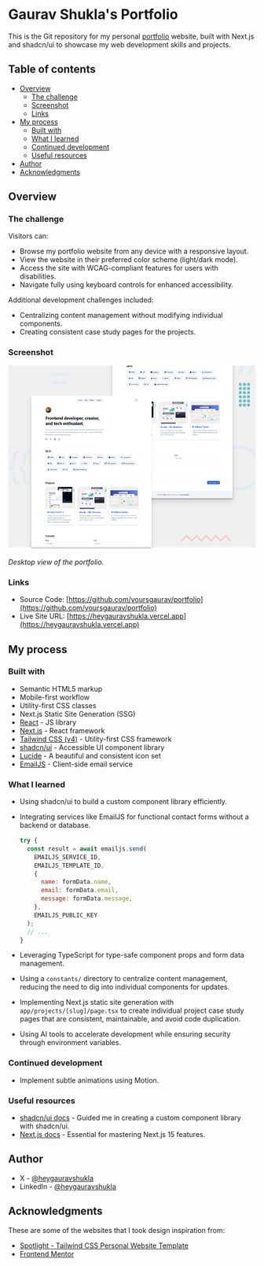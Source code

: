 # Gaurav Shukla's Portfolio

This is the Git repository for my personal [portfolio](https://heygauravshukla.vercel.app) website, built with Next.js and shadcn/ui to showcase my web development skills and projects.

## Table of contents

- [Overview](#overview)
  - [The challenge](#the-challenge)
  - [Screenshot](#screenshot)
  - [Links](#links)
- [My process](#my-process)
  - [Built with](#built-with)
  - [What I learned](#what-i-learned)
  - [Continued development](#continued-development)
  - [Useful resources](#useful-resources)
- [Author](#author)
- [Acknowledgments](#acknowledgments)

## Overview

### The challenge

Visitors can:

- Browse my portfolio website from any device with a responsive layout.
- View the website in their preferred color scheme (light/dark mode).
- Access the site with WCAG-compliant features for users with disabilities.
- Navigate fully using keyboard controls for enhanced accessibility.

Additional development challenges included:

- Centralizing content management without modifying individual components.
- Creating consistent case study pages for the projects.

### Screenshot

![Portfolio Desktop Preview](./public/projects/portfolio/desktop-preview.jpg)

_Desktop view of the portfolio._

### Links

- Source Code: [https://github.com/yoursgaurav/portfolio](https://github.com/yoursgaurav/portfolio)
- Live Site URL: [https://heygauravshukla.vercel.app](https://heygauravshukla.vercel.app)

## My process

### Built with

- Semantic HTML5 markup
- Mobile-first workflow
- Utility-first CSS classes
- Next.js Static Site Generation (SSG)
- [React](https://reactjs.org) - JS library
- [Next.js](https://nextjs.org) - React framework
- [Tailwind CSS (v4)](https://tailwindcss.com) - Utility-first CSS framework
- [shadcn/ui](https://ui.shadcn.com) - Accessible UI component library
- [Lucide](https://lucide.dev) - A beautiful and consistent icon set
- [EmailJS](https://www.emailjs.com) - Client-side email service

### What I learned

- Using shadcn/ui to build a custom component library efficiently.

- Integrating services like EmailJS for functional contact forms without a backend or database.

  ```jsx
  try {
    const result = await emailjs.send(
      EMAILJS_SERVICE_ID,
      EMAILJS_TEMPLATE_ID,
      {
        name: formData.name,
        email: formData.email,
        message: formData.message,
      },
      EMAILJS_PUBLIC_KEY
    );
    // ...
  }
  ```

- Leveraging TypeScript for type-safe component props and form data management.
- Using a `constants/` directory to centralize content management, reducing the need to dig into individual components for updates.
- Implementing Next.js static site generation with `app/projects/[slug]/page.tsx` to create individual project case study pages that are consistent, maintainable, and avoid code duplication.
- Using AI tools to accelerate development while ensuring security through environment variables.

### Continued development

- Implement subtle animations using Motion.

### Useful resources

- [shadcn/ui docs](https://ui.shadcn.com/docs) - Guided me in creating a custom component library with shadcn/ui.
- [Next.js docs](https://nextjs.org/docs) - Essential for mastering Next.js 15 features.

## Author

- X - [@heygauravshukla](https://www.x.com/heygauravshukla)
- LinkedIn - [@heygauravshukla](https://www.linkedin.com/in/heygauravshukla)

## Acknowledgments

These are some of the websites that I took design inspiration from:

- [Spotlight - Tailwind CSS Personal Website Template](https://tailwindcss.com/plus/templates/spotlight)
- [Frontend Mentor](https://www.frontendmentor.io)
